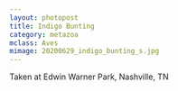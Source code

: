 ```yaml
---
layout: photopost
title: Indigo Bunting
category: metazoa
mclass: Aves
mimage: 20200629_indigo_bunting_s.jpg
---
```


Taken at Edwin Warner Park, Nashville, TN
